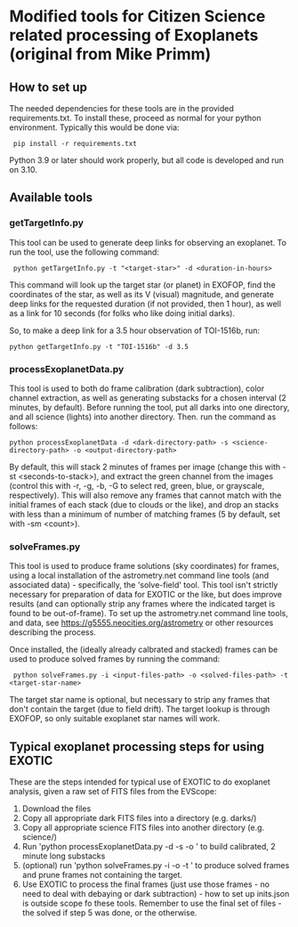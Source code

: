 # Modified tools for Citizen Science related processing of Exoplanets (original from Mike Primm)

## How to set up
The needed dependencies for these tools are in the provided requirements.txt.  To install these, proceed as normal for your python environment.  Typically this would be done via:

     pip install -r requirements.txt

Python 3.9 or later should work properly, but all code is developed and run on 3.10.

## Available tools

### getTargetInfo.py
This tool can be used to generate deep links for observing an exoplanet.  To run the tool, use the following command:

     python getTargetInfo.py -t "<target-star>" -d <duration-in-hours>

This command will look up the target star (or planet) in EXOFOP, find the coordinates of the star, as well as its V (visual) magnitude, and generate deep links for the requested duration (if not provided, then 1 hour), as well as a link for 10 seconds (for folks who like doing initial darks).

So, to make a deep link for a 3.5 hour observation of TOI-1516b, run:

    python getTargetInfo.py -t "TOI-1516b" -d 3.5

### processExoplanetData.py
This tool is used to both do frame calibration (dark subtraction), color channel extraction, as well as generating substacks for a chosen interval (2 minutes, by default).  Before running the tool, put all darks into one directory, and all science (lights) into another directory.  Then. run the command as follows:

    python processExoplanetData -d <dark-directory-path> -s <science-directory-path> -o <output-directory-path>

By default, this will stack 2 minutes of frames per image (change this with -st \<seconds-to-stack\>), and extract the green channel from the images (control this with -r, -g, -b, -G to select red, green, blue, or grayscale, respectively).   This will also remove any frames that cannot match with the initial frames of each stack (due to clouds or the like), and drop an stacks with less than a minimum of number of matching frames (5 by default, set with -sm \<count\>).

### solveFrames.py
This tool is used to produce frame solutions (sky coordinates) for frames, using a local installation of the astrometry.net command line tools (and associated data) - specifically, the 'solve-field' tool.  This tool isn't strictly necessary for preparation of data for EXOTIC or the like, but does improve results (and can optionally strip any frames where the indicated target is found to be out-of-frame).  To set up the astrometry.net command line tools, and data, see https://g5555.neocities.org/astrometry or other resources describing the process.

Once installed, the (ideally already calbrated and stacked) frames can be used to produce solved frames by running the command:

     python solveFrames.py -i <input-files-path> -o <solved-files-path> -t <target-star-name>

The target star name is optional, but necessary to strip any frames that don't contain the target (due to field drift).  The target lookup is through EXOFOP, so only suitable exoplanet star names will work.

## Typical exoplanet processing steps for using EXOTIC
These are the steps intended for typical use of EXOTIC to do exoplanet analysis, given a raw set of FITS files from the EVScope:

1) Download the files
2) Copy all appropriate dark FITS files into a directory (e.g. darks/)
3) Copy all appropriate science FITS files into another directory (e.g. science/)
4) Run 'python processExoplanetData.py -d <darks-path> -s <science-path> -o <stacks-path>' to build calibrated, 2 minute long substacks
5) (optional) run 'python solveFrames.py -i <stacks-path> -o <final-data-path> -t <exoplanet-name>' to produce solved frames and prune frames not containing the target.
6) Use EXOTIC to process the final frames (just use those frames - no need to deal with debaying or dark subtraction) - how to set up inits.json is outside scope fo these tools.  Remember to use the final set of files - the solved <final-data-path> if step 5 was done, or the <stacks-path> otherwise.

